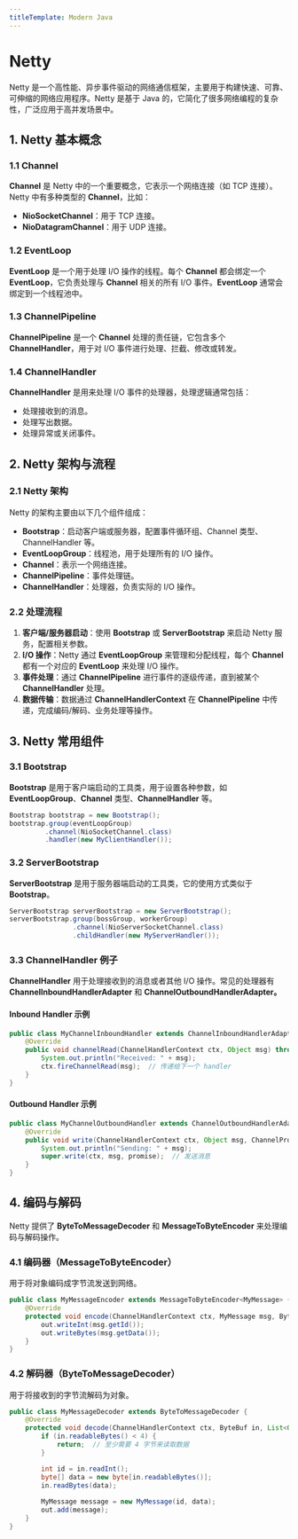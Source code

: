 ```yaml
---
titleTemplate: Modern Java
---
```

# Netty

Netty 是一个高性能、异步事件驱动的网络通信框架，主要用于构建快速、可靠、可伸缩的网络应用程序。Netty 是基于 Java 的，它简化了很多网络编程的复杂性，广泛应用于高并发场景中。

## 1. Netty 基本概念

### 1.1 Channel
**Channel** 是 Netty 中的一个重要概念，它表示一个网络连接（如 TCP 连接）。Netty 中有多种类型的 **Channel**，比如：
- **NioSocketChannel**：用于 TCP 连接。
- **NioDatagramChannel**：用于 UDP 连接。

### 1.2 EventLoop
**EventLoop** 是一个用于处理 I/O 操作的线程。每个 **Channel** 都会绑定一个 **EventLoop**，它负责处理与 **Channel** 相关的所有 I/O 事件。**EventLoop** 通常会绑定到一个线程池中。

### 1.3 ChannelPipeline
**ChannelPipeline** 是一个 **Channel** 处理的责任链，它包含多个 **ChannelHandler**，用于对 I/O 事件进行处理、拦截、修改或转发。

### 1.4 ChannelHandler
**ChannelHandler** 是用来处理 I/O 事件的处理器，处理逻辑通常包括：
- 处理接收到的消息。
- 处理写出数据。
- 处理异常或关闭事件。

## 2. Netty 架构与流程

### 2.1 Netty 架构
Netty 的架构主要由以下几个组件组成：
- **Bootstrap**：启动客户端或服务器，配置事件循环组、Channel 类型、ChannelHandler 等。
- **EventLoopGroup**：线程池，用于处理所有的 I/O 操作。
- **Channel**：表示一个网络连接。
- **ChannelPipeline**：事件处理链。
- **ChannelHandler**：处理器，负责实际的 I/O 操作。

### 2.2 处理流程
1. **客户端/服务器启动**：使用 **Bootstrap** 或 **ServerBootstrap** 来启动 Netty 服务，配置相关参数。
2. **I/O 操作**：Netty 通过 **EventLoopGroup** 来管理和分配线程，每个 **Channel** 都有一个对应的 **EventLoop** 来处理 I/O 操作。
3. **事件处理**：通过 **ChannelPipeline** 进行事件的逐级传递，直到被某个 **ChannelHandler** 处理。
4. **数据传输**：数据通过 **ChannelHandlerContext** 在 **ChannelPipeline** 中传递，完成编码/解码、业务处理等操作。

## 3. Netty 常用组件

### 3.1 Bootstrap
**Bootstrap** 是用于客户端启动的工具类，用于设置各种参数，如 **EventLoopGroup**、**Channel** 类型、**ChannelHandler** 等。

```java
Bootstrap bootstrap = new Bootstrap();
bootstrap.group(eventLoopGroup)
         .channel(NioSocketChannel.class)
         .handler(new MyClientHandler());
```


### 3.2 ServerBootstrap
**ServerBootstrap** 是用于服务器端启动的工具类，它的使用方式类似于 **Bootstrap**。

```java
ServerBootstrap serverBootstrap = new ServerBootstrap();
serverBootstrap.group(bossGroup, workerGroup)
                .channel(NioServerSocketChannel.class)
                .childHandler(new MyServerHandler());
```



### 3.3 ChannelHandler 例子
**ChannelHandler** 用于处理接收到的消息或者其他 I/O 操作。常见的处理器有 **ChannelInboundHandlerAdapter** 和 **ChannelOutboundHandlerAdapter。**

#### Inbound Handler 示例
```java
public class MyChannelInboundHandler extends ChannelInboundHandlerAdapter {
    @Override
    public void channelRead(ChannelHandlerContext ctx, Object msg) throws Exception {
        System.out.println("Received: " + msg);
        ctx.fireChannelRead(msg);  // 传递给下一个 handler
    }
}
```
#### Outbound Handler 示例
```java
public class MyChannelOutboundHandler extends ChannelOutboundHandlerAdapter {
    @Override
    public void write(ChannelHandlerContext ctx, Object msg, ChannelPromise promise) throws Exception {
        System.out.println("Sending: " + msg);
        super.write(ctx, msg, promise);  // 发送消息
    }
}
```




## 4. 编码与解码
Netty 提供了 **ByteToMessageDecoder** 和 **MessageToByteEncoder** 来处理编码与解码操作。

### 4.1 编码器（MessageToByteEncoder）
用于将对象编码成字节流发送到网络。

```java
public class MyMessageEncoder extends MessageToByteEncoder<MyMessage> {
    @Override
    protected void encode(ChannelHandlerContext ctx, MyMessage msg, ByteBuf out) throws Exception {
        out.writeInt(msg.getId());
        out.writeBytes(msg.getData());
    }
}
```
### 4.2 解码器（ByteToMessageDecoder）
用于将接收到的字节流解码为对象。

```java
public class MyMessageDecoder extends ByteToMessageDecoder {
    @Override
    protected void decode(ChannelHandlerContext ctx, ByteBuf in, List<Object> out) throws Exception {
        if (in.readableBytes() < 4) {
            return;  // 至少需要 4 字节来读取数据
        }

        int id = in.readInt();
        byte[] data = new byte[in.readableBytes()];
        in.readBytes(data);
        
        MyMessage message = new MyMessage(id, data);
        out.add(message);
    }
}
```